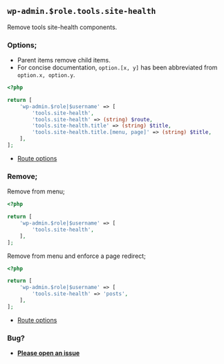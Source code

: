 ## `wp-admin.$role.tools.site-health`

Remove tools site-health components.

### Options;

* Parent items remove child items. 
* For concise documentation, `option.[x, y]` has been abbreviated from `option.x, option.y`.

```php
<?php

return [
    'wp-admin.$role|$username' => [
        'tools.site-health',
        'tools.site-health' => (string) $route,
        'tools.site-health.title' => (string) $title,
        'tools.site-health.title.[menu, page]' => (string) $title,
    ],
];
```

* [Route options](../route-options.md)

### Remove;

Remove from menu;

```php
<?php

return [
    'wp-admin.$role|$username' => [
        'tools.site-health',
    ],
];
```

Remove from menu and enforce a page redirect;

```php
<?php

return [
    'wp-admin.$role|$username' => [
        'tools.site-health' => 'posts',
    ],
];
```

* [Route options](../route-options.md)

### Bug?

* **[Please open an issue](https://github.com/soberwp/intervention/issues/new?title=[wp-admin.tools.site-health]&labels=bug&assignees=darrenjacoby)**
